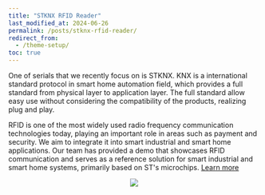 ```yaml
---
title: "STKNX RFID Reader"
last_modified_at: 2024-06-26
permalink: /posts/stknx-rfid-reader/
redirect_from:
  - /theme-setup/
toc: true
---
```



One of serials that we recently focus on is STKNX. KNX is a international standard protocol in smart home automation field, which provides a full standard from physical layer to application layer. The full standard allow easy use without considering the compatibility of the products, realizing plug and play.

RFID is one of the most widely used radio frequency communication technologies today, playing an important role in areas such as payment and security. We aim to integrate it into smart industrial and smart home applications. Our team has provided a demo that showcases RFID communication and serves as a reference solution for smart industrial and smart home systems, primarily based on ST's microchips. [Learn more](https://github.com/dwgan/STKNX-RFID-Reader)

<p align="center">
  <img src="https://cdn.jsdelivr.net/gh/dwgan/PicGo/img/image-20240628185032085.png" style="zoom: 100%;" />
</p>